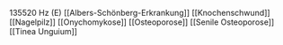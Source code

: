 135520 Hz (E)
[[Albers-Schönberg-Erkrankung]]
[[Knochenschwund]]
[[Nagelpilz]]
[[Onychomykose]]
[[Osteoporose]]
[[Senile Osteoporose]]
[[Tinea Unguium]]